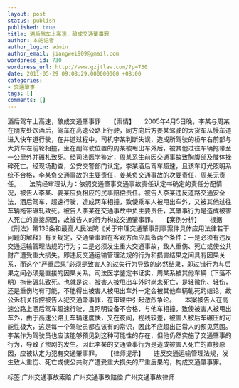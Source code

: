 ```yaml
---
layout: post
status: publish
published: true
title: 酒后驾车上高速，酿成交通肇事罪
author: 本站记者
author_login: admin
author_email: jiangwei909@gmail.com
wordpress_id: 730
wordpress_url: http://www.gzjtlaw.com/?p=730
date: 2011-05-29 09:08:29.000000000 +08:00
categories:
- 交通肇事
tags: []
comments: []
---
```

酒后驾车上高速，酿成交通肇事罪　　【案情】　　2005年4月5日晚，李某与周某在朋友处饮酒后，驾车在高速公路上行驶，同方向后方姜某驾驶的大货车从慢车道进入快车道行驶，在并道过程中，司机李某判断失误，造成所驾驶的桥车右前部与大货车左前轮相撞，坐在副驾驶位置的周某被甩出车外后，被其他过往车辆拖带至一公里外并碾札致死。经司法医学鉴定，周某系生前因交通事故致胸腹部及肢体挫碎死亡。经现场勘查，公安交警部门认定，李某酒后驾车超速，且该车灯光照明系统不合格，李某负交通事故的主要责任，姜某负交通事故的次要责任，周某无责任。　　法院经审理认为：依照交通肇事交通事故责任认定书确定的责任分配情况，被告人李某、姜某应负相应的民事赔偿责任。被告人李某违反道路交通安全法，酒后驾车，超速行驶，造成两车相撞，致使乘车人被甩出车外，又被其他过往车辆拖带碾轧致死。被告人李某在交通事故中负主要责任，其肇事行为是造成被害人死亡的直接原因，故被告人的行为构成交通肇事罪。　　【案例分析】　　根据《刑法》第133条和最高人民法院《关于审理交通肇事刑事案件具体应用法律若干问题的解释》有关规定，交通肇事罪在客观方面应具备两个条件：一是必须有违反交通运输管理法规的行为；二是必须发生重大交通事故，致人重伤、死亡或使公共财产遭受重大损失。即违反交通运输管理法规的行为和损害结果之间具有因果关系，而这个&ldquo;严重后果&rdquo;必须是致害人的过失行为导致的必然结果，即过错行为与后果之间必须是直接的因果关系。司法医学鉴定书证实，周某系被其他车辆（下落不明）拖带碾轧致死。也就是说，被害人被甩出车外时尚未死亡，是轻微伤、轻伤，还是重伤均有可能，不能得出被害人被甩出车外一定会被其他车辆轧死的结论，故公诉机关指控被告人犯交通肇事罪，在审理中引起激烈争论。　　本案被告人在高速公路上酒后驾车超速行驶，且照明设备不合格，与他车相撞，致使被害人被甩出车外，由于高速公路上车辆速度快，又在夜间，视线较差，被害人被后车碾压的可能性极大，这是每一个驾驶员都应该有的常识，因此不应超出正常人的预见范围。李某作为驾驶员也应该能够预见到这种可能性的存在，但他仍然实施了交通肇事的行为，导致了惨剧的发生。因此李某的交通肇事行为是造成被害人死亡的直接原因，应被认定为犯有交通肇事罪。　　【律师提示】　　违反交通运输管理法规，发生致人重伤、死亡或使公共财产遭受重大损失的严重后果的，构成交通肇事罪。标签:广州交通事故索赔 广州交通事故赔偿 广州交通事故律师
